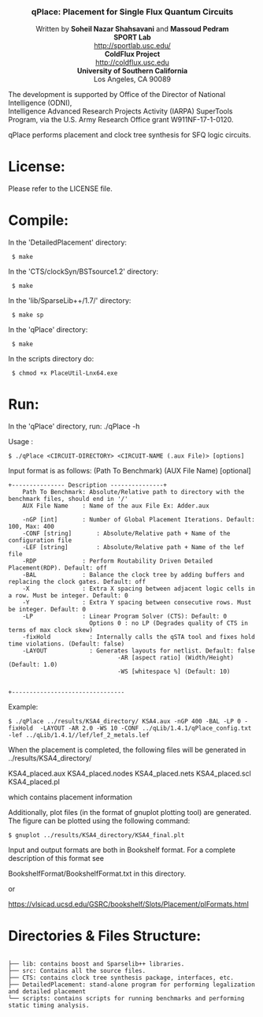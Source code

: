 <div align="center">

<h3> <b>qPlace: Placement for Single Flux Quantum Circuits </b> </h3>              

Written by **Soheil Nazar Shahsavani** and **Massoud Pedram**          
**SPORT Lab** <br> 
<a href="http://sportlab.usc.edu/">http://sportlab.usc.edu/</a> <br>
**ColdFlux Project** <br> 
<a href="http://coldflux.usc.edu">http://coldflux.usc.edu</a> <br>
**University of Southern California** <br> 
Los Angeles, CA 90089
      
                                                                              
</div>

The development is supported by Office of the Director of National Intelligence (ODNI),                      
Intelligence Advanced Research Projects Activity (IARPA) SuperTools Program, 
via the U.S. Army Research Office grant W911NF-17-1-0120. 

qPlace performs placement and clock tree synthesis for SFQ logic circuits.


# License:

Please refer to the LICENSE file.
                            

# Compile:

In the 'DetailedPlacement' directory:
```
 $ make
```
In the 'CTS/clockSyn/BSTsource1.2' directory:
```
 $ make
```
In the 'lib/SparseLib++/1.7/' directory:
```
 $ make sp
```
In the 'qPlace' directory:
```
 $ make
```
In the scripts directory do:
```
 $ chmod +x PlaceUtil-Lnx64.exe 
```
# Run:

In the 'qPlace' directory, run: ./qPlace -h

Usage : 
```
$ ./qPlace <CIRCUIT-DIRECTORY> <CIRCUIT-NAME (.aux File)> [options]
```

Input format is as follows: (Path To Benchmark) (AUX File Name) [optional]
```
+--------------- Description ---------------+
	Path To Benchmark: Absolute/Relative path to directory with the benchmark files, should end in '/'
	AUX File Name    : Name of the aux File Ex: Adder.aux

	-nGP [int]       : Number of Global Placement Iterations. Default: 100, Max: 400
	-CONF [string]       : Absolute/Relative path + Name of the configuration file
	-LEF [string]        : Absolute/Relative path + Name of the lef file
	-RDP             : Perform Routability Driven Detailed Placement(RDP). Default: off 
	-BAL             : Balance the clock tree by adding buffers and replacing the clock gates. Default: off
	-X               : Extra X spacing between adjacent logic cells in a row. Must be integer. Default: 0
	-Y               : Extra Y spacing between consecutive rows. Must be integer. Default: 0
	-LP              : Linear Program Solver (CTS): Default: 0
	                   Options 0 : no LP (Degrades quality of CTS in terms of max clock skew)
	-fixHold           : Internally calls the qSTA tool and fixes hold time violations. (Default: false)
	-LAYOUT            : Generates layouts for netlist. Default: false
	                           -AR [aspect ratio] (Width/Height) (Default: 1.0)
	                           -WS [whitespace %] (Default: 10)


+--------------------------------
```

Example:
```
$ ./qPlace ../results/KSA4_directory/ KSA4.aux -nGP 400 -BAL -LP 0 -fixHold  -LAYOUT -AR 2.0 -WS 10 -CONF ../qLib/1.4.1/qPlace_config.txt  -lef ../qLib/1.4.1//lef/lef_2_metals.lef
```

When the placement is completed, the following files will be generated in ../results/KSA4_directory/

KSA4_placed.aux 
KSA4_placed.nodes
KSA4_placed.nets
KSA4_placed.scl
KSA4_placed.pl

which contains placement information


Additionally, plot files (in the format of gnuplot plotting tool) are generated.
The figure can be plotted using the following command:

```
$ gnuplot ../results/KSA4_directory/KSA4_final.plt
```

Input and output formats are both in Bookshelf format.
For a complete description of this format see 

BookshelfFormat/BookshelfFormat.txt in this directory.

or 
 
<https://vlsicad.ucsd.edu/GSRC/bookshelf/Slots/Placement/plFormats.html>



# Directories & Files Structure:
```

├── lib: contains boost and Sparselib++ libraries.
├── src: Contains all the source files.
├── CTS: contains clock tree synthesis package, interfaces, etc.
├── DetailedPlacement: stand-alone program for performing legalization and detailed placement
└── scripts: contains scripts for running benchmarks and performing static timing analysis.
```
